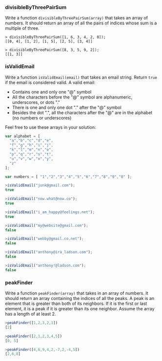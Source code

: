 ### divisibleByThreePairSum

Write a function `divisibleByThreePairSum(array)` that takes an array of numbers. It should return an array of all the pairs of indices whose sum is a multiple of three.

```
> divisibleByThreePairSum([1, 6, 3, 4, 2, 0]);
[[0, 4], [1, 2], [1, 5], [2, 5], [3, 4]]

> divisibleByThreePairSum([8, 3, 5, 9, 2]);
[[1, 3]]
```

### isValidEmail

Write a function `isValidEmail(email)` that takes an email string. Return `true`
if the email is considered valid. A valid email:

* Contains one and only one "@" symbol
* All the characters before the "@" symbol are alphanumeric, underscores, or dots "."
* There is one and only one dot "." after the "@" symbol
* Besides the dot ".", all the characters after the "@" are in the alphabet (no numbers or underscores)

Feel free to use these arrays in your solution:

```javascript
var alphabet = [
  "a","b","c","d","e",
  "f","g","h","i","j",
  "k","l","m","n","o",
  "p","q","r","s","t",
  "u","v","w","x","y",
  "z"
];

var numbers = [ "1","2","3","4","5","6","7","8","9","0" ];
```

```js
>isValidEmail("junk@gmail.com");
true

>isValidEmail("now.what@now.co");
true

>isValidEmail("i_am_happy@feelings.net");
true

>isValidEmail("my@website@gmail.com");
false

>isValidEmail("webby@gmail.co.net");
false

>isValidEmail("anthony@ira_ladson.com");
false

>isValidEmail("anthony!@ladson.com");
false
```

### peakFinder

Write a function `peakFinder(array)` that takes in an array of numbers. It should
return an array containing the indices of all the peaks. A peak is an element
that is greater than both of its neighbors. If it is the first or last element,
it is a peak if it is greater than its one neighbor. Assume the array has a length
of at least 2.

```js
>peakFinder([1,2,3,2,1])
[2]

>peakFinder([2,1,2,3,4,5])
[0, 5]

>peakFinder([4,6,9,4,2,-7,2,-4,5])
[2,6,8]
```
